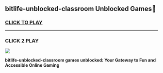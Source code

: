 
## bitlife-unblocked-classroom Unblocked Games👋
<h3>
<a href="https://news.freeplayer.one?title=bitlife-unblocked-classroom&ref=16F">CLICK TO PLAY</a></h3>
<hr>

<h3>
<a href="https://news.freeplayer.one?title=bitlife-unblocked-classroom&ref=16F">CLICK 2 PLAY</a>
  
</h3>

<a href="https://news.freeplayer.one?title=bitlife-unblocked-classroom&ref=16F/"><img src="https://clearcache.store/games.png"></a>


**bitlife-unblocked-classroom games unblocked: Your Gateway to Fun and Accessible Online Gaming**
